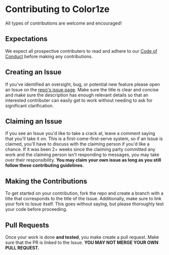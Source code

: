 # Contributing to Color1ze

All types of contributions are welcome and encouraged!



## Expectations
We expect all prospective contributers to read and adhere to our [Code of Conduct](https://github.com/ossd-s25/Color1ze/blob/main/CODE_OF_CONDUCT.md) before making any contributions.

## Creating an Issue
If you've identified an oversight, bug, or potential new feature please open an Issue on the [repo's issue page](https://github.com/ossd-s25/Color1ze/issues). Make sure the title is clear and concise and make sure the description has enough relevant details so that an interested contributer can easily get to work without needing to ask for significant clarification.

## Claiming an Issue
If you see an Issue you'd like to take a crack at, leave a comment saying that you'll take it on. This is a first-come-first-serve system, so if an Issue is claimed, you'll have to discuss with the claiming person if you'd like a chance. If it was been 2+ weeks since the claiming party committed any work and the claiming person isn't responding to messages, you may take over their responsibility. **You may claim your own issue as long as you still follow these contributing guidelines.**

## Making the Contributions
To get started on your contribution, fork the repo and create a branch with a title that corresponds to the title of the Issue. Additionally, make sure to link your fork to Issue itself. This goes without saying, but please thoroughly test your code before proceeding.

## Pull Requests
Once your work is done **and tested**, you make create a pull request. Make sure that the PR is linked to the Issue. **YOU MAY NOT MERGE YOUR OWN PULL REQUEST.**
